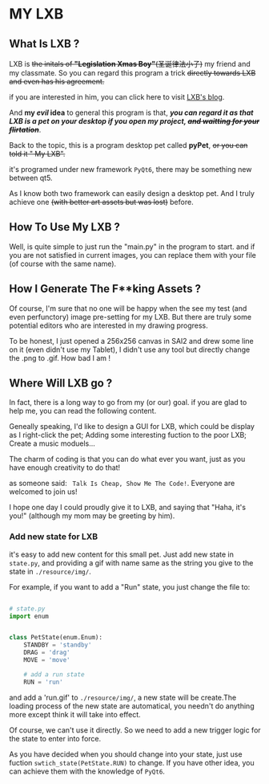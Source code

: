 # MY LXB

## What Is LXB ?

LXB is ~~the initals of **"Legislation Xmas Boy"**(圣诞律法小子)~~ my friend and my classmate. So you can regard this program a trick ~~directly towards LXB and even has his agreement.~~

if you are interested in him, you can click here to visit [LXB's blog](chose-b-log.netlify.app).

And **my *evil* idea** to general this program is that, ***you can regard it as that LXB is a pet on your desktop if you open my project, ~~and waitting for your flirtation~~***.

Back to the topic, this is a program desktop pet called **pyPet**,  ~~or you can told it " My LXB".~~ 

it's programed under new framework `PyQt6`, there may be something new between qt5.

As I know both two framework can easily design a desktop pet. And I truly achieve one ~~(with better art assets but was lost)~~ before.

## How To Use My LXB ?

Well, is quite simple to just run the "main.py" in the program to start. and if you are not satisfied in current images, you can replace them with your file (of course with the same name).

## How I Generate The F**king Assets ?

Of course, I'm sure that no one will be happy when the see my test (and even perfunctory) image pre-setting for my LXB. But there are truly some potential editors who are interested in my drawing progress.

To be honest, I just opened a 256x256 canvas in SAI2 and drew some line on it (even didn't use my Tablet), I didn't use any tool but directly change the .png to .gif. How bad I am !


## Where Will LXB go ?

In fact, there is a long way to go from my (or our) goal. if you are glad to help me, you can read the following content.

Geneally speaking, I'd like to design a GUI for LXB, which could be display as I right-click the pet; Adding some interesting fuction to the poor LXB; Create a music moduels...

The charm of coding is that you can do what ever you want, just as you have enough creativity to do that!

as someone said: ` Talk Is Cheap, Show Me The Code!`. Everyone are welcomed to join us!

I hope one day I could proudly give it to LXB, and saying that "Haha, it's you!" (although my mom may be greeting by him).

### Add new state for LXB

it's easy to add new content for this small pet. Just add new state in `state.py`, and providing a gif with name same as the string you give to the state in `./resource/img/`.

For example, if you want to add a "Run" state, you just change the file to:
```python

# state.py
import enum


class PetState(enum.Enum):
    STANDBY = 'standby'
    DRAG = 'drag'
    MOVE = 'move'

    # add a run state
    RUN = 'run'
```

and add a 'run.gif' to `./resource/img/`, a new state will be create.The loading process of the new state are automatical, you needn't do anything more except think it will take into effect. 

Of course, we can't use it directly. So we need to add a new trigger logic for the state to enter into force.

As you have decided when you should change into your state, just use fuction `swtich_state(PetState.RUN)` to change. If you have other idea, you can achieve them with the knowledge of `PyQt6`.










